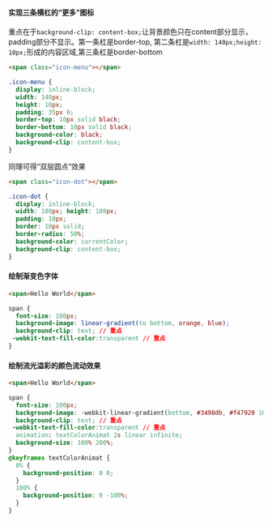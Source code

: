 #### 实现三条横杠的“更多”图标

重点在于`background-clip: content-box;`让背景颜色只在content部分显示，padding部分不显示。第一条杠是border-top,
第二条杠是`width: 140px;height: 10px;`形成的内容区域,第三条杠是border-bottom

```html
<span class="icon-menu"></span>
```

```css
.icon-menu {
  display: inline-block;
  width: 140px;
  height: 10px;
  padding: 35px 0;
  border-top: 10px solid black;
  border-bottom: 10px solid black;
  background-color: black;
  background-clip: content-box;
}
```

同理可得“双层圆点”效果

```html
<span class="icon-dot"></span>
```

```css
.icon-dot {
  display: inline-block; 
  width: 100px; height: 100px; 
  padding: 10px; 
  border: 10px solid; 
  border-radius: 50%; 
  background-color: currentColor; 
  background-clip: content-box; 
}
```

#### 绘制渐变色字体
```html
<span>Hello World</span>
```

```css
span {
  font-size: 100px;
  background-image: linear-gradient(to bottom, orange, blue);
  background-clip: text; // 重点
 -webkit-text-fill-color:transparent // 重点
}
```

#### 绘制流光溢彩的颜色流动效果
```html
<span>Hello World</span>
```

```css
span {
  font-size: 100px;
  background-image: -webkit-linear-gradient(bottom, #3498db, #f47920 10%, #d71345 20%, #f7acbc 30%, #ffd400 40%, #3498db 50%, #f47920 60%, #d71345 70%, #f7acbc 80%, #ffd400 90%, #3498db);
  background-clip: text; // 重点
 -webkit-text-fill-color:transparent // 重点
  animation: textColorAnimat 2s linear infinite;
  background-size: 100% 200%;
}
@keyframes textColorAnimat {
  0% {
    background-position: 0 0; 
  }
  100% {
    background-position: 0 -100%;
  }
}

```


